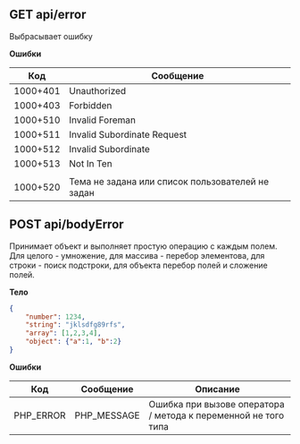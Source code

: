 
## GET api/error

Выбрасывает ошибку

__Ошибки__

|Код         |Сообщение                  
|------------|-----------------
|1000+401    |Unauthorized               
|1000+403    |Forbidden                  
|1000+510    |Invalid Foreman            
|1000+511    |Invalid Subordinate Request       
|1000+512    |Invalid Subordinate
|1000+513    |Not In Ten       
|            |       
|1000+520    |Тема не задана или список пользователей не задан       
 

## POST api/bodyError

Принимает объект и выполняет простую операцию с каждым полем. 
Для целого - умножение, для массива - перебор элементова, для строки - поиск подстроки, для объекта перебор полей и сложение полей.

__Тело__

```json 
{
    "number": 1234,
    "string": "jklsdfg89rfs",
    "array": [1,2,3,4],
    "object": {"a":1, "b":2}
}
```

__Ошибки__

|Код   |Сообщение   |Описание
|------|------------|--------
|PHP_ERROR |PHP_MESSAGE             |Ошибка при вызове оператора / метода к переменной не того типа
